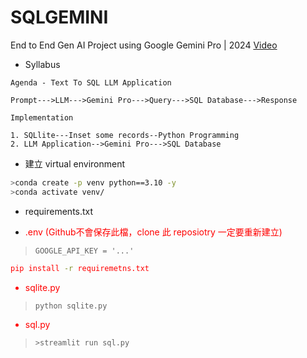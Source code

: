 # SQLGEMINI
End to End Gen AI Project using Google Gemini Pro | 2024 [Video](https://www.youtube.com/watch?v=7uR3JFYOa7s)

* Syllabus
```
Agenda - Text To SQL LLM Application

Prompt--->LLM--->Gemini Pro--->Query--->SQL Database--->Response

Implementation

1. SQLlite---Inset some records--Python Programming
2. LLM Application-->Gemini Pro--->SQL Database
```

* 建立 virtual environment
```bash
>conda create -p venv python==3.10 -y 
>conda activate venv/
```

* requirements.txt

* <font color="red">.env (Github不會保存此檔，clone 此 reposiotry 一定要重新建立)
> ``` 
> GOOGLE_API_KEY = '...'
> ```

```bash
pip install -r requiremetns.txt
```

* sqlite.py

> ```python
> python sqlite.py
> ```

* sql.py
> ```bash
> >streamlit run sql.py
> ```